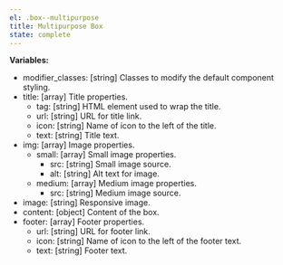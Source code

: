 ```yaml
---
el: .box--multipurpose
title: Multipurpose Box
state: complete
---
```


__Variables:__
* modifier_classes: [string] Classes to modify the default component styling.
* title: [array] Title properties.
  * tag: [string] HTML element used to wrap the title.
  * url: [string] URL for title link.
  * icon: [string] Name of icon to the left of the title.
  * text: [string] Title text.
* img: [array] Image properties.
  * small: [array] Small image properties.
    * src: [string] Small image source.
    * alt: [string] Alt text for image.
  * medium: [array] Medium image properties.
    * src: [string] Medium image source.
* image: [string] Responsive image.
* content: [object] Content of the box.
* footer: [array] Footer properties.
  * url: [string] URL for footer link.
  * icon: [string] Name of icon to the left of the footer text.
  * text: [string] Footer text.
